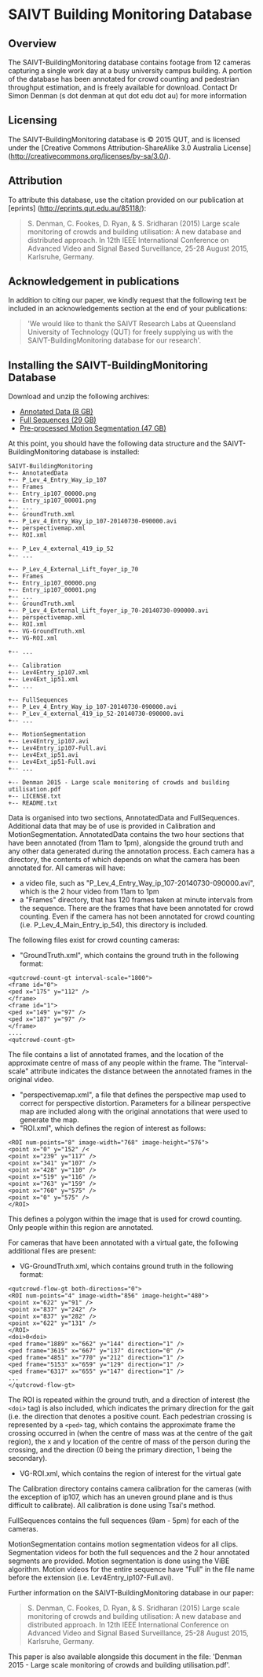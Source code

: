 # **SAIVT Building Monitoring Database**

## **Overview**
The SAIVT-BuildingMonitoring database contains footage from 12 cameras capturing a single work day at a busy university campus building. A portion of the database has been annotated for crowd counting and pedestrian throughput estimation, and is freely available for download. Contact Dr Simon Denman (s dot denman at qut dot edu dot au) for more information

## **Licensing** 
The SAIVT-BuildingMonitoring database is © 2015 QUT, and is licensed under the [Creative Commons Attribution-ShareAlike 3.0 Australia License] (http://creativecommons.org/licenses/by-sa/3.0/).

## **Attribution**
To attribute this database, use the citation provided on our publication at [eprints] (http://eprints.qut.edu.au/85118/): 

> S. Denman, C. Fookes, D. Ryan, & S. Sridharan (2015) Large 
> scale monitoring of crowds and building utilisation: A new 
> database and distributed approach. In 12th IEEE International 
> Conference on Advanced Video and Signal Based Surveillance, 
> 25-28 August 2015, Karlsruhe, Germany.

## **Acknowledgement in publications**
In addition to citing our paper, we kindly request that the following text be included in an acknowledgements section at the end of your publications:

> 'We would like to thank the SAIVT Research Labs at Queensland University of Technology (QUT) for freely supplying us with the SAIVT-BuildingMonitoring database for our research'.

## **Installing the SAIVT-BuildingMonitoring Database**
Download and unzip the following archives:
- [Annotated Data (8 GB)](https://Q0102-RO:Vieyae3G@q0102-webdav.qcloud.qcif.edu.au/SAIVT-BuildingMonitoring-AnnotatedData.tar.gz)
- [Full Sequences (29 GB)](https://Q0102-RO:Vieyae3G@q0102-webdav.qcloud.qcif.edu.au/SAIVT-BuildingMonitoring-FullSequences.tar.gz)
- [Pre-processed Motion Segmentation (47 GB)](https://Q0102-RO:Vieyae3G@q0102-webdav.qcloud.qcif.edu.au/SAIVT-BuildingMonitoring-MotionSegmentation.tar.gz)

At this point, you should have the following data structure and the SAIVT-BuildingMonitoring database is installed:
```
SAIVT-BuildingMonitoring 
+-- AnnotatedData 
+-- P_Lev_4_Entry_Way_ip_107 
+-- Frames 
+-- Entry_ip107_00000.png 
+-- Entry_ip107_00001.png 
+-- ... 
+-- GroundTruth.xml 
+-- P_Lev_4_Entry_Way_ip_107-20140730-090000.avi 
+-- perspectivemap.xml 
+-- ROI.xml 

+-- P_Lev_4_external_419_ip_52 
+-- ... 

+-- P_Lev_4_External_Lift_foyer_ip_70 
+-- Frames 
+-- Entry_ip107_00000.png 
+-- Entry_ip107_00001.png 
+-- ... 
+-- GroundTruth.xml 
+-- P_Lev_4_External_Lift_foyer_ip_70-20140730-090000.avi 
+-- perspectivemap.xml 
+-- ROI.xml 
+-- VG-GroundTruth.xml 
+-- VG-ROI.xml 

+-- ... 

+-- Calibration 
+-- Lev4Entry_ip107.xml 
+-- Lev4Ext_ip51.xml 
+-- ... 

+-- FullSequences 
+-- P_Lev_4_Entry_Way_ip_107-20140730-090000.avi 
+-- P_Lev_4_external_419_ip_52-20140730-090000.avi 
+-- ... 

+-- MotionSegmentation 
+-- Lev4Entry_ip107.avi 
+-- Lev4Entry_ip107-Full.avi 
+-- Lev4Ext_ip51.avi 
+-- Lev4Ext_ip51-Full.avi 
+-- ... 

+-- Denman 2015 - Large scale monitoring of crowds and building utilisation.pdf 
+-- LICENSE.txt 
+-- README.txt
```

Data is organised into two sections, AnnotatedData and FullSequences. Additional data that may be of use is provided in Calibration and MotionSegmentation.
AnnotatedData contains the two hour sections that have been annotated (from 11am to 1pm), alongside the ground truth and any other data generated during the annotation process. Each camera has a directory, the contents of which depends on what the camera has been annotated for.
All cameras will have:
- a video file, such as "P_Lev_4_Entry_Way_ip_107-20140730-090000.avi", which is the 2 hour video from 11am to 1pm
- a "Frames" directory, that has 120 frames taken at minute intervals from the sequence. There are the frames that have been annotated for crowd counting. Even if the camera has not been annotated for crowd counting (i.e. P_Lev_4_Main_Entry_ip_54), this directory is included.

The following files exist for crowd counting cameras:
- "GroundTruth.xml", which contains the ground truth in the following format: 
```
<qutcrowd-count-gt interval-scale="1800"> 
<frame id="0"> 
<ped x="175" y="112" /> 
</frame> 
<frame id="1"> 
<ped x="149" y="97" /> 
<ped x="187" y="97" /> 
</frame> 
.... 
<qutcrowd-count-gt> 
```
The file contains a list of annotated frames, and the location of the approximate centre of mass of any people within the frame. The "interval-scale" attribute indicates the distance between the annotated frames in the original video.
- "perspectivemap.xml", a file that defines the perspective map used to correct for perspective distortion. Parameters for a bilinear perspective map are included along with the original annotations that were used to generate the map.
- "ROI.xml", which defines the region of interest as follows:
```
<ROI num-points="8" image-width="768" image-height="576"> 
<point x="0" y="152" /< 
<point x="239" y="117" /> 
<point x="341" y="107" /> 
<point x="428" y="110" /> 
<point x="519" y="116" /> 
<point x="763" y="159" /> 
<point x="760" y="575" /> 
<point x="0" y="575" /> 
</ROI> 
```
This defines a polygon within the image that is used for crowd counting. Only people within this region are annotated.

For cameras that have been annotated with a virtual gate, the following additional files are present:
- VG-GroundTruth.xml, which contains ground truth in the following format: 
```
<qutcrowd-flow-gt both-directions="0"> 
<ROI num-points="4" image-width="856" image-height="480"> 
<point x="622" y="91" /> 
<point x="837" y="242" /> 
<point x="837" y="282" /> 
<point x="622" y="131" /> 
</ROI> 
<doi>0<doi> 
<ped frame="1889" x="662" y="144" direction="1" /> 
<ped frame="3615" x="667" y="137" direction="0" /> 
<ped frame="4851" x="770" y="212" direction="1" /> 
<ped frame="5153" x="659" y="129" direction="1" /> 
<ped frame="6317" x="655" y="147" direction="1" /> 
... 
</qutcrowd-flow-gt> 
```
The ROI is repeated within the ground truth, and a direction of interest (the ```<doi>``` tag) is also included, which indicates the primary direction for the gait (i.e. the direction that denotes a positive count. Each pedestrian crossing is represented by a ```<ped>``` tag, which contains the approximate frame the crossing occurred in (when the centre of mass was at the centre of the gait region), the x and y location of the centre of mass of the person during the crossing, and the direction (0 being the primary direction, 1 being the secondary).
- VG-ROI.xml, which contains the region of interest for the virtual gate

The Calibration directory contains camera calibration for the cameras (with the exception of ip107, which has an uneven ground plane and is thus difficult to calibrate). All calibration is done using Tsai's method.

FullSequences contains the full sequences (9am - 5pm) for each of the cameras.

MotionSegmentation contains motion segmentation videos for all clips. Segmentation videos for both the full sequences and the 2 hour annotated segments are provided. Motion segmentation is done using the ViBE algorithm. Motion videos for the entire sequence have "Full" in the file name before the extension (i.e. Lev4Entry_ip107-Full.avi).

Further information on the SAIVT-BuildingMonitoring database in our paper: 

> S. Denman, C. Fookes, D. Ryan, & S. Sridharan (2015) Large 
> scale monitoring of crowds and building utilisation: A new 
> database and distributed approach. In 12th IEEE International 
> Conference on Advanced Video and Signal Based Surveillance, 
> 25-28 August 2015, Karlsruhe, Germany.

This paper is also available alongside this document in the file: 'Denman 2015 - Large scale monitoring of crowds and building utilisation.pdf'.